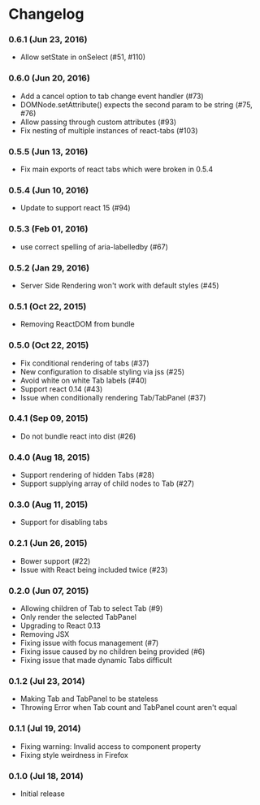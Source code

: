 # Changelog

### 0.6.1 (Jun 23, 2016)

- Allow setState in onSelect (#51, #110)

### 0.6.0 (Jun 20, 2016)

- Add a cancel option to tab change event handler (#73)
- DOMNode.setAttribute() expects the second param to be string (#75, #76)
- Allow passing through custom attributes (#93)
- Fix nesting of multiple instances of react-tabs (#103)

### 0.5.5 (Jun 13, 2016)

- Fix main exports of react tabs which were broken in 0.5.4

### 0.5.4 (Jun 10, 2016)

- Update to support react 15 (#94)

### 0.5.3 (Feb 01, 2016)

- use correct spelling of aria-labelledby (#67)

### 0.5.2 (Jan 29, 2016)

- Server Side Rendering won't work with default styles (#45)

### 0.5.1 (Oct 22, 2015)

- Removing ReactDOM from bundle

### 0.5.0 (Oct 22, 2015)

- Fix conditional rendering of tabs (#37)
- New configuration to disable styling via jss (#25)
- Avoid white on white Tab labels (#40)
- Support react 0.14 (#43)
- Issue when conditionally rendering Tab/TabPanel (#37)

### 0.4.1 (Sep 09, 2015)

- Do not bundle react into dist (#26)

### 0.4.0 (Aug 18, 2015)

- Support rendering of hidden Tabs (#28)
- Support supplying array of child nodes to Tab (#27)

### 0.3.0 (Aug 11, 2015)

- Support for disabling tabs

### 0.2.1 (Jun 26, 2015)

- Bower support (#22)
- Issue with React being included twice (#23)

### 0.2.0 (Jun 07, 2015)

- Allowing children of Tab to select Tab (#9)
- Only render the selected TabPanel
- Upgrading to React 0.13
- Removing JSX
- Fixing issue with focus management (#7)
- Fixing issue caused by no children being provided (#6)
- Fixing issue that made dynamic Tabs difficult

### 0.1.2 (Jul 23, 2014)

- Making Tab and TabPanel to be stateless
- Throwing Error when Tab count and TabPanel count aren't equal

### 0.1.1 (Jul 19, 2014)

- Fixing warning: Invalid access to component property
- Fixing style weirdness in Firefox

### 0.1.0 (Jul 18, 2014)

- Initial release
